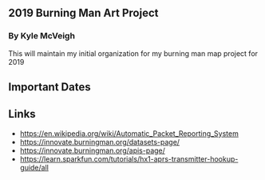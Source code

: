 ## 2019 Burning Man Art Project 
### By Kyle McVeigh

This will maintain my initial organization for my burning man map project for 2019

## Important Dates 

## Links 

* https://en.wikipedia.org/wiki/Automatic_Packet_Reporting_System
* https://innovate.burningman.org/datasets-page/
* https://innovate.burningman.org/apis-page/
* https://learn.sparkfun.com/tutorials/hx1-aprs-transmitter-hookup-guide/all